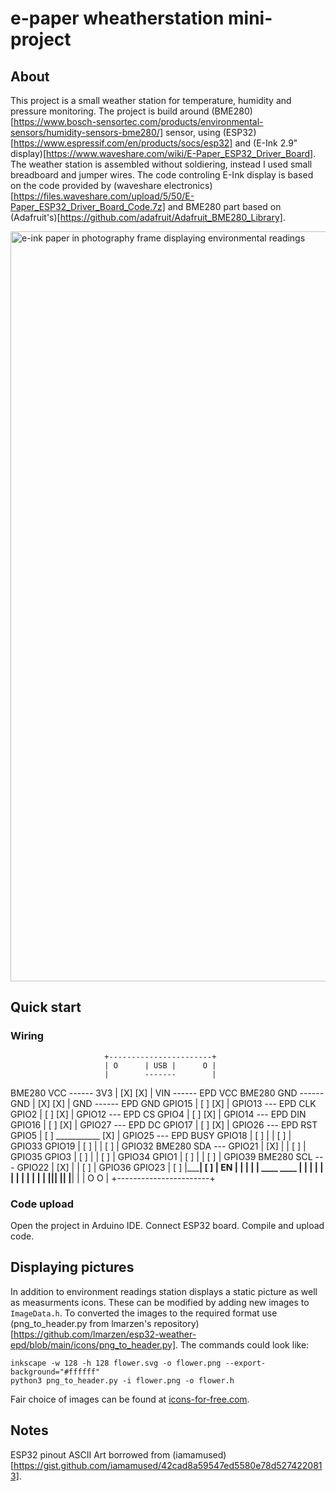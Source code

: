 # e-paper wheatherstation mini-project

## About

This project is a small weather station for temperature, humidity and
pressure monitoring. The project is build around 
(BME280)[https://www.bosch-sensortec.com/products/environmental-sensors/humidity-sensors-bme280/] sensor,
using (ESP32)[https://www.espressif.com/en/products/socs/esp32] and 
(E-Ink 2.9" display)[https://www.waveshare.com/wiki/E-Paper_ESP32_Driver_Board].
The weather station is assembled without soldiering, instead I used
small breadboard and jumper wires. The code controling E-Ink display
is based on the code provided by (waveshare electronics)[https://files.waveshare.com/upload/5/50/E-Paper_ESP32_Driver_Board_Code.7z]
and BME280 part based on (Adafruit's)[https://github.com/adafruit/Adafruit_BME280_Library].

<img 
    alt="e-ink paper in photography frame displaying environmental readings"
    src="./station.png"
    style="height: 1200px; width: 850px"
/>


## Quick start

### Wiring

                         +-----------------------+
                         | O      | USB |      O |
                         |        -------        |
   BME280 VCC ------ 3V3 | [X]               [X] | VIN ------ EPD VCC
   BME280 GND ------ GND | [X]               [X] | GND ------ EPD GND
                  GPIO15 | [ ]               [X] | GPIO13 --- EPD CLK
                   GPIO2 | [ ]               [X] | GPIO12 --- EPD CS
                   GPIO4 | [ ]               [X] | GPIO14 --- EPD DIN
                  GPIO16 | [ ]               [X] | GPIO27 --- EPD DC
                  GPIO17 | [ ]               [X] | GPIO26 --- EPD RST
                   GPIO5 | [ ]  ___________  [X] | GPIO25 --- EPD BUSY
                  GPIO18 | [ ] |           | [ ] | GPIO33
                  GPIO19 | [ ] |           | [ ] | GPIO32
   BME280 SDA --- GPIO21 | [X] |           | [ ] | GPIO35
                   GPIO3 | [ ] |           | [ ] | GPIO34
                   GPIO1 | [ ] |           | [ ] | GPIO39
   BME280 SCL --- GPIO22 | [X] |           | [ ] | GPIO36
                  GPIO23 | [ ] |___________| [ ] | EN 
                         |                       |
                         |  |  |  ____  ____  |  |
                         |  |  |  |  |  |  |  |  |
                         |  |__|__|  |__|  |__|  |
                         | O                   O |
                         +-----------------------+

### Code upload

Open the project in Arduino IDE. Connect ESP32 board. Compile and upload code.

## Displaying pictures

In addition to environment readings station displays a static picture as well as measurments icons.
These can be modified by adding new images to `ImageData.h`. 
To converted the images to the required format use (png_to_header.py from lmarzen's repository)[https://github.com/lmarzen/esp32-weather-epd/blob/main/icons/png_to_header.py].
The commands could look like:

```
inkscape -w 128 -h 128 flower.svg -o flower.png --export-background="#ffffff"
python3 png_to_header.py -i flower.png -o flower.h 
```

Fair choice of images can be found at [icons-for-free.com](icons-for-free.com).

## Notes

ESP32 pinout ASCII Art borrowed from (iamamused)[https://gist.github.com/iamamused/42cad8a59547ed5580e78d5274220813].
